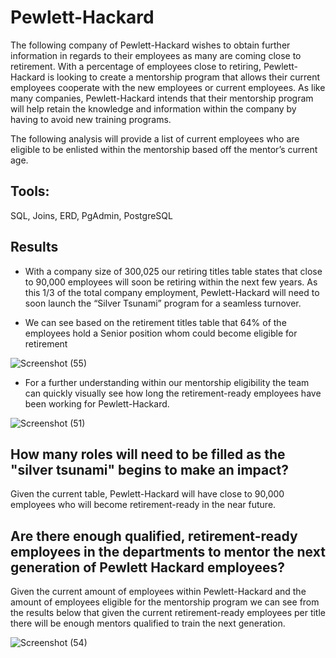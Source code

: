 # Pewlett-Hackard

The following company of Pewlett-Hackard wishes to obtain further information in regards to their employees as many are coming close to retirement. With a percentage of employees close to retiring, Pewlett-Hackard is looking to create a mentorship program that allows their current employees cooperate with the new employees or current employees. As like many companies, Pewlett-Hackard intends that their mentorship program will help retain the knowledge and information within the company by having to avoid new training programs. 

The following analysis will provide a list of current employees who are eligible to be enlisted within the mentorship based off the mentor’s current age. 

## Tools:
SQL, Joins, ERD, PgAdmin, PostgreSQL

## Results

-	With a company size of 300,025 our retiring titles table states that close to 90,000 employees will soon be retiring within the next few years. As this 1/3 of the total company employment, Pewlett-Hackard will need to soon launch the “Silver Tsunami” program for a seamless turnover.

- We can see based on the retirement titles table that 64% of the employees hold a Senior position whom could become eligible for retirement

![Screenshot (55)](https://user-images.githubusercontent.com/81484054/120942435-9cb61380-c6c4-11eb-8b8e-a95fd4f3f058.png)

- For a further understanding within our mentorship eligibility the team can quickly visually see how long the retirement-ready employees have been working for Pewlett-Hackard.

![Screenshot (51)](https://user-images.githubusercontent.com/81484054/120942399-66789400-c6c4-11eb-957c-45172c48ecd6.png)

## How many roles will need to be filled as the "silver tsunami" begins to make an impact?

Given the current table, Pewlett-Hackard will have close to 90,000 employees who will become retirement-ready in the near future.

 ## Are there enough qualified, retirement-ready employees in the departments to mentor the next generation of Pewlett Hackard employees?

Given the current amount of employees within Pewlett-Hackard and the amount of employees eligible for the mentorship program we can see from the results below that given the current retirement-ready employees  per title there will be enough mentors qualified to train the next generation.

![Screenshot (54)](https://user-images.githubusercontent.com/81484054/120942371-38934f80-c6c4-11eb-9066-cd33d129cbcf.png)


